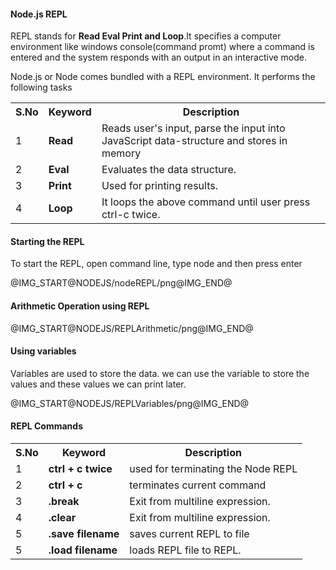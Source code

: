 <h4>Node.js REPL</h4>
<p>REPL stands for <b>Read Eval Print and Loop</b>.It specifies a computer environment like windows console(command promt) where a command is entered and the system responds with an output in an interactive mode.</p>
<p> Node.js or Node comes bundled with a REPL environment. It performs the following tasks </p>
<table class="pc-table">
	<tr>
		<th>S.No</th>
		<th>Keyword</th>
		<th>Description</th>
	</tr>
	<tr>
		<td>1</td>
		<td><b>Read</b></td>
		<td>Reads user's input,  parse the input into JavaScript data-structure and stores in memory</td>
	</tr>
	<tr>
		<td>2</td>
		<td><b>Eval</b></td>
		<td>Evaluates the data structure.</td>
	</tr>
	<tr>
		<td>3</td>
		<td><b>Print</b></td>
		<td>Used for printing results.</td>
	</tr>
	<tr>
		<td>4</td>
		<td><b>Loop	</b></td>
		<td> It loops the above command until user press ctrl-c twice.</td>
	</tr>
</table>
<h4>Starting the REPL</h4>
<p>To start the REPL, open command line, type node and then press enter</p>
@IMG_START@NODEJS/nodeREPL/png@IMG_END@
<h4>Arithmetic Operation using REPL</h4>
@IMG_START@NODEJS/REPLArithmetic/png@IMG_END@
<h4>Using variables</h4>
<p>Variables are used to store the data. we can use the variable to store the values and these values we can print later.</p>
@IMG_START@NODEJS/REPLVariables/png@IMG_END@
<h4>REPL Commands</h4>
<table class="pc-table">
	<tr>
		<th>S.No</th>
		<th>Keyword</th>
		<th>Description</th>
	</tr>
	<tr>
		<td>1</td>
		<td><b>ctrl + c twice</b></td>
		<td>used for terminating the Node REPL</td>
	</tr>
	<tr>
		<td>2</td>
		<td><b>ctrl + c</b></td>
		<td>terminates current command</td>
	</tr>
	<tr>
		<td>3</td>
		<td><b>.break</b></td>
		<td>Exit from multiline expression.</td>
	</tr>
	<tr>
		<td>4</td>
		<td><b>.clear</b></td>
		<td> Exit from multiline expression.</td>
	</tr>
		<tr>
			<td>5</td>
			<td><b>.save filename</b></td>
			<td> saves current REPL to file</td>
		</tr>
	<tr>
		<td>5</td>
		<td><b>.load filename</b></td>
		<td> loads  REPL file to REPL.</td>
	</tr>
</table>



